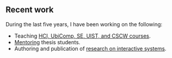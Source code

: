 ## Recent work

During the last five years, I have been working on the following:

* Teaching [HCI, UbiComp, SE, UIST, and CSCW courses](#courses).
* [Mentoring](#mentoring) thesis students.
* Authoring and publication of [research on interactive systems](https://scholar.epidro.me/).
